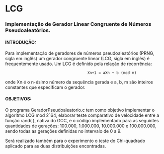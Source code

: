 # LCG

### Implementação de Gerador Linear Congruente de Números Pseudoaleatórios.
#### INTRODUÇÃO:

Para implementação de geradores de números pseudoaleatórios (PRNG, sigla em inglês) um gerador congruente linear (LCG, sigla 
em inglês) é frequentemente usado.
Um LCG é definido pela relação de recorrência:

                                         Xn+1 = aXn + b (mod m)

onde Xn é o n-ésimo número da sequência gerada e a, b, m são inteiros constantes que especificam o gerador.


#### OBJETIVOS:

O programa GeradorPseudoaleatorio.c tem como objetivo implementar o algoritmo LCG mod 2ˆ64, elaborar teste comparativo de 
velocidade entre a função rand( ), nativa do GCC, e o código implementado para as seguintes quantidades de gerações: 100.000, 
1.000.000, 10.000.000 e 100.000.000, sendo todas as gerações definidas no intervalo de 0 a 9.

Será realizado também para o experimento o teste do Chi-quadrado aplicado para as duas distribuições encontradas.
